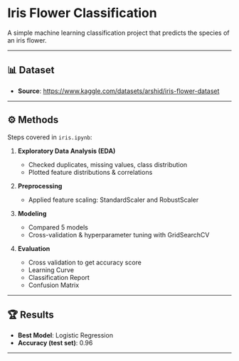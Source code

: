 # Iris Flower Classification

A simple machine learning classification project that predicts the species of an iris flower.

---

## 📊 Dataset
- **Source**: https://www.kaggle.com/datasets/arshid/iris-flower-dataset

---

## ⚙️ Methods
Steps covered in `iris.ipynb`:
1. **Exploratory Data Analysis (EDA)**
   - Checked duplicates, missing values, class distribution
   - Plotted feature distributions & correlations

2. **Preprocessing**
   - Applied feature scaling: StandardScaler and RobustScaler

3. **Modeling**
   - Compared 5 models
   - Cross-validation & hyperparameter tuning with GridSearchCV

4. **Evaluation**
   - Cross validation to get accuracy score
   - Learning Curve
   - Classification Report
   - Confusion Matrix


---

## 🏆 Results
- **Best Model**: Logistic Regression
- **Accuracy (test set)**: 0.96

---
